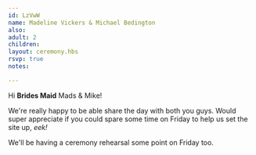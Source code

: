 ```yaml
---
id: LzVwW
name: Madeline Vickers & Michael Bedington
also:
adult: 2
children:
layout: ceremony.hbs
rsvp: true
notes:

---
```


Hi **Brides Maid** Mads & Mike!

We're really happy to be able share the day with both you guys. Would super appreciate if you could spare some time on Friday to help us set the site up, _eek!_

We'll be having a ceremony rehearsal some point on Friday too.
